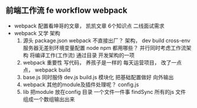## 前端工作流  fe workflow  webpack 

- webpack 配置看坤哥的文章， 凯凯文章
    6个知识点
    二线面试需求
- webpack 又学 架构
    1. 源头 package.json
    webpack 不直接出厂？  架构， dev build
    cross-env  服务器无差别环境变量配置  node  npm 都用哪些？
    并行同时考虑工作流架构
    将编译工作(工作流) 通过目录 开发架构的一项
    2. webpack 重要性
    写代码， 养孩子是一样的 每天运营项目，
    改了一点点， webpack build
    3. base.js  同时服侍 dev.js  build.js
    模块化  把基础配置做好   向外输出
    4. webpack 其他的module及插件处理呢？
        config.js
    5. lib 把module 放在config 目录 一个文件一件事
      findSync 所有的js 文件 组成一个数组输出出来